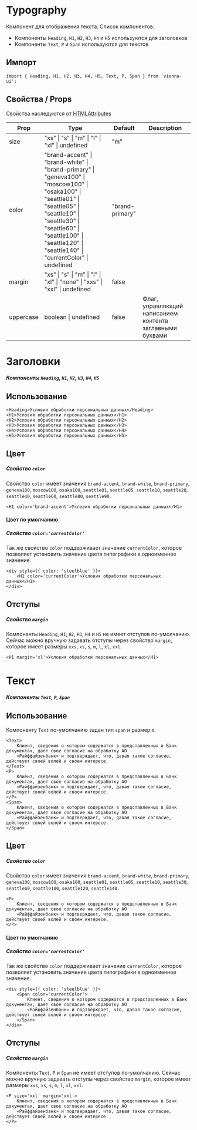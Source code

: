 # Typography

Компонент для отображения текста. Cписок компонентов:

-   Компоненты `Heading`, `H1`, `H2`, `H3`, `H4` и `H5` используются для заголовков
-   Компоненты `Text`, `P` и `Span` используются для текстов

## Импорт

```
import { Heading, H1, H2, H3, H4, H5, Text, P, Span } from 'vienna-ui';
```

## Свойства / Props

Свойства наследуются от [HTMLAttributes<HTMLDivElement>](https://github.com/DefinitelyTyped/DefinitelyTyped/blob/master/types/react/index.d.ts#L1746)

| Prop | Type | Default | Description |
| --- | --- | --- | --- |
| size | "xs" \| "s" \| "m" \| "l" \| "xl" \| undefined | "m" |
| color | "brand-accent" \| "brand-white" \| "brand-primary" \| "geneva100" \| "moscow100" \| "osaka100" \| "seattle01" \| "seattle05" \| "seattle10" \| "seattle30" \| "seattle60" \| "seattle100" \| "seattle120" \| "seattle140" \| "currentColor" \| undefined | "brand-primary" |
| margin | "xs" \| "s" \| "m" \| "l" \| "xl" \| "none" \| "xxs" \| "xxl" \| undefined | false |
| uppercase | boolean \| undefined | false | Флаг, управляющий написанием контента заглавными буквами |

# Заголовки

##### Компоненты `Heading`, `H1`, `H2`, `H3`, `H4`, `H5`

## Использование

```
<Heading>Условия обработки персональных данных</Heading>
<H1>Условия обработки персональных данных</H1>
<H2>Условия обработки персональных данных</H2>
<H3>Условия обработки персональных данных</H3>
<H4>Условия обработки персональных данных</H4>
<H5>Условия обработки персональных данных</H5>
```

## Цвет

##### Свойство `color`

Свойство `color` имеет значения `brand-accent`, `brand-white`, `brand-primary`, `geneva100`, `moscow100`, `osaka100`, `seattle01`, `seattle05`, `seattle10`, `seattle20`, `seattle40`, `seattle60`, `seattle80`, `seattle90`.

```
<H1 color='brand-accent'>Условия обработки персональных данных</H1>
```

#### Цвет по умолчанию

##### Свойство `color='currentColor'`

Так же свойство `color` поддерживает значение `currentColor`, которое позволяет установить значение цвета типографики в одноименное значение.

```
<div style={{ color: 'steelblue' }}>
    <H1 color='currentColor'>Условия обработки персональных данных</H1>
</div>
```

## Отступы

##### Свойство `margin`

Компоненты `Heading`, `H1`, `H2`, `H3`, `H4` и `H5` не имеет отступов по-умолчанию. Сейчас можно вручную задавать отступы через свойство `margin`, которое имеет размеры `xxs`, `xs`, `s`, `m`, `l`, `xl`, `xxl`.

```
<H1 margin='xl'>Условия обработки персональных данных</H1>
```

# Текст

##### Компоненты `Text`, `P`, `Span`

## Использование

Компоненту `Text` по-умолчанию задан тип `span` и размер `m`.

```
<Text>
    Клиент, сведения о котором содержатся в представленных в Банк документах, дает свое согласие на обработку АО
    «Райффайзенбанк» и подтверждает, что, давая такое согласие, действует своей волей и своем интересе.
</Text>
<P>
    Клиент, сведения о котором содержатся в представленных в Банк документах, дает свое согласие на обработку АО
    «Райффайзенбанк» и подтверждает, что, давая такое согласие, действует своей волей и своем интересе.
</P>
<Span>
    Клиент, сведения о котором содержатся в представленных в Банк документах, дает свое согласие на обработку АО
    «Райффайзенбанк» и подтверждает, что, давая такое согласие, действует своей волей и своем интересе.
</Span>
```

## Цвет

##### Свойство `color`

Свойство `color` имеет значения `brand-accent`, `brand-white`, `brand-primary`, `geneva100`, `moscow100`, `osaka100`, `seattle01`, `seattle05`, `seattle10`, `seattle30`, `seattle60`, `seattle100`, `seattle120`, `seattle140`.

```
<P>
    Клиент, сведения о котором содержатся в представленных в Банк документах, дает свое согласие на обработку АО
    «Райффайзенбанк» и подтверждает, что, давая такое согласие, действует своей волей и своем интересе.
</P>
```

#### Цвет по умолчанию

##### Свойство `color='currentColor'`

Так же свойство `color` поддерживает значение `currentColor`, которое позволяет установить значение цвета типографики в одноименное значение.

```
<div style={{ color: 'steelblue' }}>
    <Span color='currentColor'>
        Клиент, сведения о котором содержатся в представленных в Банк документах, дает свое согласие на обработку АО
        «Райффайзенбанк» и подтверждает, что, давая такое согласие, действует своей волей и своем интересе.
    </Span>
</div>
```

## Отступы

##### Свойство `margin`

Компоненты `Text`, `P` и `Span` не имеет отступов по-умолчанию. Сейчас можно вручную задавать отступы через свойство `margin`, которое имеет размеры `xxs`, `xs`, `s`, `m`, `l`, `xl`, `xxl`.

```
<P size='xxl' margin='xxl'>
    Клиент, сведения о котором содержатся в представленных в Банк документах, дает свое согласие на обработку АО
    «Райффайзенбанк» и подтверждает, что, давая такое согласие, действует своей волей и своем интересе.
</P>
```
